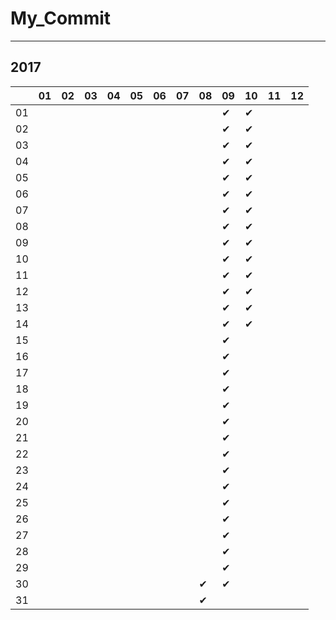 # My_Commit

---

## 2017

|  |01|02|03|04|05|06|07|08|09|10|11|12|
|----|----|----|----|----|----|----|----|----|----|----|----|----|
|01|  |  |  |  |  |  |  |  |✔ |✔ |  |  |
|02|  |  |  |  |  |  |  |  |✔ |✔ |  |  |
|03|  |  |  |  |  |  |  |  |✔ |✔ |  |  |
|04|  |  |  |  |  |  |  |  |✔ |✔ |  |  |
|05|  |  |  |  |  |  |  |  |✔ |✔ |  |  |
|06|  |  |  |  |  |  |  |  |✔ |✔ |  |  |
|07|  |  |  |  |  |  |  |  |✔ |✔ |  |  |
|08|  |  |  |  |  |  |  |  |✔ |✔ |  |  |
|09|  |  |  |  |  |  |  |  |✔ |✔ |  |  |
|10|  |  |  |  |  |  |  |  |✔ |✔ |  |  |
|11|  |  |  |  |  |  |  |  |✔ |✔ |  |  |
|12|  |  |  |  |  |  |  |  |✔ |✔ |  |  |
|13|  |  |  |  |  |  |  |  |✔ |✔ |  |  |
|14|  |  |  |  |  |  |  |  |✔ |✔ |  |  |
|15|  |  |  |  |  |  |  |  |✔ |  |  |  |
|16|  |  |  |  |  |  |  |  |✔ |  |  |  |
|17|  |  |  |  |  |  |  |  |✔ |  |  |  |
|18|  |  |  |  |  |  |  |  |✔ |  |  |  |
|19|  |  |  |  |  |  |  |  |✔ |  |  |  |
|20|  |  |  |  |  |  |  |  |✔ |  |  |  |
|21|  |  |  |  |  |  |  |  |✔ |  |  |  |
|22|  |  |  |  |  |  |  |  |✔ |  |  |  |
|23|  |  |  |  |  |  |  |  |✔ |  |  |  |
|24|  |  |  |  |  |  |  |  |✔ |  |  |  |
|25|  |  |  |  |  |  |  |  |✔ |  |  |  |
|26|  |  |  |  |  |  |  |  |✔ |  |  |  |
|27|  |  |  |  |  |  |  |  |✔ |  |  |  |
|28|  |  |  |  |  |  |  |  |✔ |  |  |  |
|29|  |  |  |  |  |  |  |  |✔ |  |  |  |
|30|  |  |  |  |  |  |  |✔ |✔ |  |  |  |
|31|  |  |  |  |  |  |  |✔ |  |  |  |  |
